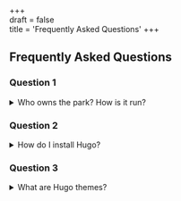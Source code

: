 +++  
draft = false  
title = 'Frequently Asked Questions'
+++


## Frequently Asked Questions

### Question 1
<details>
  <summary>Who owns the park?  How is it run?</summary>
    The park is owned and managed by Lake Hills Park Assocation, a 501(c)(7) organization.
    The association operates according to its By-Laws, and is administered by an All Volunteer Board of Directors, per the By Laws.
    The day to day management of the park is handled by [Community Association Managers](<https://camanagers.com>).
</details>

### Question 2
<details>
  <summary>How do I install Hugo?</summary>
  You can install Hugo by downloading the appropriate binary for your operating system from the official Hugo releases page or by using a package manager.
</details>

### Question 3
<details>
  <summary>What are Hugo themes?</summary>
  Hugo themes are pre-designed templates that provide the layout and styling for your website. They can be easily applied to your Hugo project.
</details>

